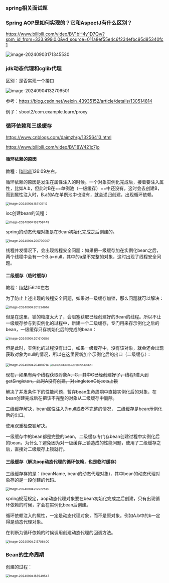 ### spring相关面试题

### Spring AOP是如何实现的？它和AspectJ有什么区别？

https://www.bilibili.com/video/BV1bH4y1D7Qv/?spm_id_from=333.999.0.0&vd_source=011a8ef55e4c6f234efbc95d85340fc1

![image-20240903171345530](./pic/image-20240903171345530.png)

  

### jdk动态代理和cglib代理

区别：是否实现一个接口

![image-20240904132706501](./pic/image-20240904132706501.png)

参考：https://blog.csdn.net/weixin_43935152/article/details/130514814

例子：sboot2/com.example.learn/proxy

### 循环依赖和三级缓存

https://www.cnblogs.com/daimzh/p/13256413.html

https://www.bilibili.com/video/BV18W421c7jo

#### 循环依赖的原因

教程：[[bilibili](https://www.bilibili.com/video/BV18W421c7jo/?spm_id_from=333.999.0.0&vd_source=011a8ef55e4c6f234efbc95d85340fc1)]26:09左右。

循环依赖的原因是发生在属性注入的时候。一个对象实例化完成后，接着要注入属性，比如A.b，但此时B在==单例池（一级缓存）==中还没有，这时会去创建B，而到属性注入时，B.a的A在单例池中也没有，就会递归创建，出现循环依赖。

<img src="./pic/image-20240904163105112.png" alt="image-20240904163105112" style="zoom: 67%;" />

ioc创建bean的流程：

<img src="./pic/image-20240904163758449.png" alt="image-20240904163758449" style="zoom: 67%;" />

spring的动态代理对象是在Bean初始化完成之后创建的。

<img src="./pic/image-20240904200700007.png" alt="image-20240904200700007" style="zoom:67%;" />

线程并发情况下，会出现线程安全问题：如果把一级缓存加在实例化bean之后，两个线程中会有一个B.a=null，其中的a是不完整的对象，这时出现了线程安全问题。

#### 二级缓存（临时缓存）

教程：[[b站](https://www.bilibili.com/video/BV18W421c7jo/?spm_id_from=333.999.0.0&vd_source=011a8ef55e4c6f234efbc95d85340fc1)]56:10左右

为了防止上述出现的线程安全问题，如果对一级缓存加锁，那么问题就可以解决：

<img src="./pic/image-20240904201334614.png" alt="image-20240904201334614" style="zoom:67%;" />

但是在这里，锁的粒度太大了，会阻塞获取已经创建好的Bean的线程。所以不让一级缓存参与到实例化的过程中，新建一个二级缓存，专门用来存示例化之后的bean，一级缓存只存初始化后的完成的bean：

<img src="./pic/image-20240904201610684.png" alt="image-20240904201610684" style="zoom:67%;" />

但是此时，实例化的过程没有出口，如果一级缓存中，没有该对象，就会还会出现获取对象为null的情况，所以在这里要新加个示例化后的出口（二级缓存）：

<img src="./pic/image-20240904204818714.png" alt="image-20240904204818714" style="zoom:67%;" />

<img src="./pic/8eb9b1c04d6f804e322667d54d94c51.jpg" alt="8eb9b1c04d6f804e322667d54d94c51" style="zoom: 50%;" />

~~现在，如果有两个线程获取对象A、C，其中C已经创建好了，线程1进入到getSingleton，此时A没有创建，对singletonObjects上锁~~

解决了并发条件下的性能问题，暂存bean生命周期中直接实例化后的对象，在bean创建完成后在把该不完整的对象从二级缓存中删除。

二级缓存解决，bean属性注入为null或者不完整的情况， 二级缓存是bean示例化后的出口。

使用双重检查锁解决。

一级缓存中的bean都是完整的bean，二级缓存专门存bean创建过程中实例化后的bean。为什么？避免因为对一级缓存上锁造成的性能问题，使用了二级缓存之后，直接对二级缓存上锁就行。

#### 三级缓存（解决aop动态代理的循环依赖，也是临时缓存）

三级缓存存的是：(beanName, bean的动态代理对象)，其中bean的动态代理对象存的是一段创建的代码。

<img src="./pic/image-20240904212922518.png" alt="image-20240904212922518" style="zoom:67%;" />

spring规范规定，aop动态代理对象要在bean初始化完成之后创建，只有出现循环依赖的时候，才会在实例化bean后创建。

循环依赖注入的属性，一定是动态代理对象，而不是原对象。例如A.b中的b一定得是动态代理对象。

在判断为循环依赖的时候调用创建动态代理的回调方法。

<img src="./pic/image-20240904213706400.png" alt="image-20240904213706400" style="zoom:67%;" />



### Bean的生命周期

创建的过程：

 <img src="./pic/image-20240904163949547.png" alt="image-20240904163949547" style="zoom: 67%;" />
